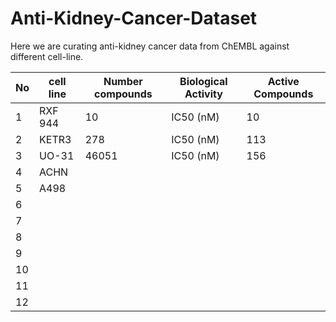 # Anti-Kidney-Cancer-Dataset

Here we are curating anti-kidney cancer data from ChEMBL against different cell-line.


|No             | cell line                   | Number  compounds    | Biological Activity      | Active Compounds     |
| ------------- | -------------               |-------------         | ---------                | --------             |                                          
|        1      |  RXF 944                    |  10                  |  IC50 (nM)               |     10               |           
|        2      |  KETR3                      |  278                 |  IC50 (nM)               |     113              |
|        3      |  UO-31                      |  46051               |  IC50 (nM)               |     156     
|        4      |  ACHN                       |                      |                          |             
|        5      |  A498                       |                      |                          |             
|        6      |                             |                      |                          |             
|        7      |                             |                      |                          |             
|        8      |                             |                      |                          |             
|        9      |                             |                      |                          |             
|        10     |                             |                      |                          |             
|        11     |                             |                      |                          |             
|        12     |                             |                      |                          |     

